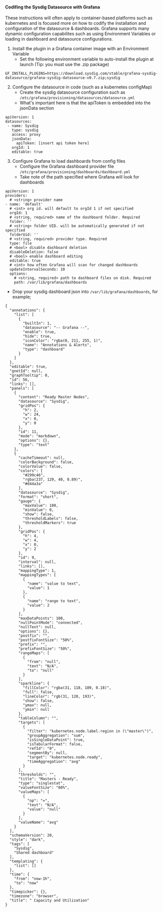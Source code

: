 #### Codifing the Sysdig Datasource with Grafana

These instructions will often apply to container-based platforms such as kubernetes and is focused more on how to codify the installation and configuration of the datasource & dashboards. Grafana supports many dynamic configuration capabilites such as using Environment Variables or loading in dashboard and datasource configurations. 

1. Install the plugin in a Grafana container image with an Environment Variable
   - Set the following environment variable to auto-install the plugin at launch (Tip: you must use the .zip package)
```
GF_INSTALL_PLUGINS=https://download.sysdig.com/stable/grafana-sysdig-datasource/grafana-sysdig-datasource-v0.7.zip;sysdig
```

2. Configure the datasource in code (such as a kubernetes configMap)
   - Create the sysdig datasource configuration such as `/etc/grafana/provisioning/datasources/datasource.yml`
   - What's important here is that the apiToken is embedded into the jsonData section
```
apiVersion: 1
datasources:
 - name: Sysdig
   type: sysdig
   access: proxy
   jsonData: 
     apiToken: [insert api token here]
   orgId: 1 
   editable: true
```

3. Configure Grafana to load dashboards from config files
   - Configure the Grafana dashboard provider file `/etc/grafana/provisioning/dashboards/dashboard.yml`
   - Take note of the path specified where Grafana will look for dashboards
```
apiVersion: 1
providers:
  # <string> provider name
- name: 'default'
  # <int> org id. will default to orgId 1 if not specified
  orgId: 1
  # <string, required> name of the dashboard folder. Required
  folder: ''
  # <string> folder UID. will be automatically generated if not specified
  folderUid: ''
  # <string, required> provider type. Required
  type: file
  # <bool> disable dashboard deletion
  disableDeletion: false
  # <bool> enable dashboard editing
  editable: true
  # <int> how often Grafana will scan for changed dashboards
  updateIntervalSeconds: 10  
  options:
    # <string, required> path to dashboard files on disk. Required
    path: /var/lib/grafana/dashboards
```
  - Drop your sysdig dashboard json into `/var/lib/grafana/dashboards`, for example;
```
{
  "annotations": {
    "list": [
      {
        "builtIn": 1,
        "datasource": "-- Grafana --",
        "enable": true,
        "hide": true,
        "iconColor": "rgba(0, 211, 255, 1)",
        "name": "Annotations & Alerts",
        "type": "dashboard"
      }
    ]
  },
  "editable": true,
  "gnetId": null,
  "graphTooltip": 0,
  "id": 56,
  "links": [],
  "panels": [
    {
      "content": "Ready Master Nodes",
      "datasource": "Sysdig",
      "gridPos": {
        "h": 2,
        "w": 24,
        "x": 0,
        "y": 0
      },
      "id": 11,
      "mode": "markdown",
      "options": {},
      "type": "text"
    },
    {
      "cacheTimeout": null,
      "colorBackground": false,
      "colorValue": false,
      "colors": [
        "#299c46",
        "rgba(237, 129, 40, 0.89)",
        "#d44a3a"
      ],
      "datasource": "Sysdig",
      "format": "short",
      "gauge": {
        "maxValue": 100,
        "minValue": 0,
        "show": false,
        "thresholdLabels": false,
        "thresholdMarkers": true
      },
      "gridPos": {
        "h": 4,
        "w": 4,
        "x": 0,
        "y": 2
      },
      "id": 9,
      "interval": null,
      "links": [],
      "mappingType": 1,
      "mappingTypes": [
        {
          "name": "value to text",
          "value": 1
        },
        {
          "name": "range to text",
          "value": 2
        }
      ],
      "maxDataPoints": 100,
      "nullPointMode": "connected",
      "nullText": null,
      "options": {},
      "postfix": "",
      "postfixFontSize": "50%",
      "prefix": "",
      "prefixFontSize": "50%",
      "rangeMaps": [
        {
          "from": "null",
          "text": "N/A",
          "to": "null"
        }
      ],
      "sparkline": {
        "fillColor": "rgba(31, 118, 189, 0.18)",
        "full": false,
        "lineColor": "rgb(31, 120, 193)",
        "show": false,
        "ymax": null,
        "ymin": null
      },
      "tableColumn": "",
      "targets": [
        {
          "filter": "kubernetes.node.label.region in (\"master\")",
          "groupAggregation": "sum",
          "isSingleDataPoint": true,
          "isTabularFormat": false,
          "refId": "0",
          "segmentBy": null,
          "target": "kubernetes.node.ready",
          "timeAggregation": "avg"
        }
      ],
      "thresholds": "",
      "title": "Masters - Ready",
      "type": "singlestat",
      "valueFontSize": "80%",
      "valueMaps": [
        {
          "op": "=",
          "text": "N/A",
          "value": "null"
        }
      ],
      "valueName": "avg"
    }
  ],
  "schemaVersion": 20,
  "style": "dark",
  "tags": [
    "Sysdig",
    "Shared dashboard"
  ],
  "templating": {
    "list": []
  },
  "time": {
    "from": "now-1h",
    "to": "now"
  },
  "timepicker": {},
  "timezone": "browser",
  "title": " Capacity and Utilization"
}
```